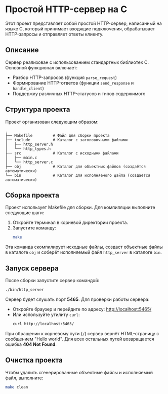 # Простой HTTP-сервер на C

Этот проект представляет собой простой HTTP-сервер, написанный на языке C, который принимает входящие подключения, обрабатывает HTTP-запросы и отправляет ответы клиенту.

## Описание

Сервер реализован с использованием стандартных библиотек C. Основной функционал включает:
- Разбор HTTP-запросов (функция `parse_request`)
- Формирование HTTP-ответов (функции `send_response` и `handle_client`)
- Поддержку различных HTTP-статусов и типов содержимого

## Структура проекта

Проект организован следующим образом:

```
.
├── Makefile         # Файл для сборки проекта
├── include          # Каталог с заголовочными файлами
│   ├── http_server.h
│   └── http_types.h
├── src              # Каталог с исходными файлами
│   ├── main.c
│   └── http_server.c
├── obj              # Каталог для объектных файлов (создаётся автоматически)
└── bin              # Каталог для исполняемого файла (создаётся автоматически)
```

## Сборка проекта

Проект использует Makefile для сборки. Для компиляции выполните следующие шаги:

1. Откройте терминал в корневой директории проекта.
2. Запустите команду:
   ```bash
   make
   ```
Эта команда скомпилирует исходные файлы, создаст объектные файлы в каталоге `obj` и соберёт исполняемый файл `http_server` в каталоге `bin`.

## Запуск сервера

После сборки запустите сервер командой:
```bash
./bin/http_server
```

Сервер будет слушать порт **5465**. Для проверки работы сервера:
- Откройте браузер и перейдите по адресу: [http://localhost:5465/](http://localhost:5465/)
- Или используйте утилиту `curl`:
  ```bash
  curl http://localhost:5465/
  ```

При обращении к корневому пути (`/`) сервер вернёт HTML-страницу с сообщением "Hello world". Для всех остальных путей возвращается ошибка **404 Not Found**.

## Очистка проекта

Чтобы удалить сгенерированные объектные файлы и исполняемый файл, выполните:
```bash
make clean
```
